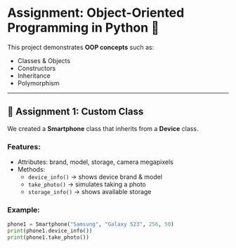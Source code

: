 # Assignment: Object-Oriented Programming in Python 🐍

This project demonstrates **OOP concepts** such as:
- Classes & Objects
- Constructors
- Inheritance
- Polymorphism

---

## 📘 Assignment 1: Custom Class

We created a **Smartphone** class that inherits from a **Device** class.

### Features:
- Attributes: brand, model, storage, camera megapixels
- Methods:
  - `device_info()` → shows device brand & model
  - `take_photo()` → simulates taking a photo
  - `storage_info()` → shows available storage

### Example:
```python
phone1 = Smartphone("Samsung", "Galaxy S23", 256, 50)
print(phone1.device_info())    
print(phone1.take_photo())      
